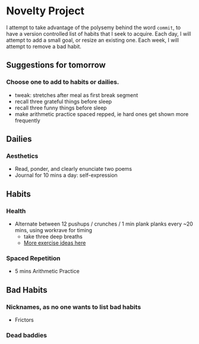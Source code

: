 # Novelty Project
I attempt to take advantage of the polysemy behind the word `commit`, to have a version controlled list of habits that I seek to acquire. Each day, I will attempt to add a small goal, or resize an existing one. Each week, I will attempt to remove a bad habit. 

## Suggestions for tomorrow
### Choose one to add to habits or dailies.
* tweak: stretches after meal as first break segment
* recall three grateful things before sleep
* recall three funny things before sleep 
* make arithmetic practice spaced repped, ie hard ones get shown more frequently

## Dailies
### Aesthetics
* Read, ponder, and clearly enunciate two poems
* Journal for 10 mins a day: self-expression

## Habits
### Health
* Alternate between 12 pushups / crunches / 1 min plank planks every ~20 mins, using workrave for timing
   + take three deep breaths
   + [More exercise ideas here](http://www.fitnessmagazine.com/workout/exercise-ball/best-stability-ball-exercises/)
  
### Spaced Repetition
* 5 mins Arithmetic Practice

## Bad Habits
### Nicknames, as no one wants to list bad habits
* Frictors

### Dead baddies
